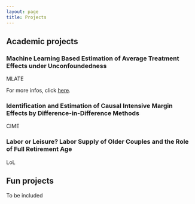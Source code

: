 ```yaml
---
layout: page
title: Projects
---
```


## Academic projects

### Machine Learning Based Estimation of Average Treatment Effects under Unconfoundedness

MLATE

For more infos, click [here](mlate.md).

### Identification and Estimation of Causal Intensive Margin Effects by Difference-in-Difference Methods

CIME

### Labor or Leisure? Labor Supply of Older Couples and the Role of Full Retirement Age

LoL



## Fun projects

To be included